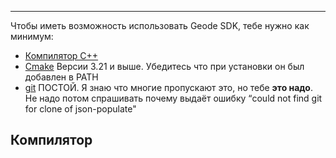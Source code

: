 ***
Чтобы иметь возможность использовать Geode SDK, тебе нужно как минимум:
- [Компилятор С++](#Компилятор)
- [Cmake](https://cmake.org/download/) Версии 3.21 и выше. Убедитесь что при установки он был добавлен в PATH
- [git](https://git-scm.com/downloads) ПОСТОЙ. Я знаю что многие пропускают это, но тебе **это надо**. Не надо потом спрашивать почему выдаёт ошибку “could not find git for clone of json-populate"
## Компилятор